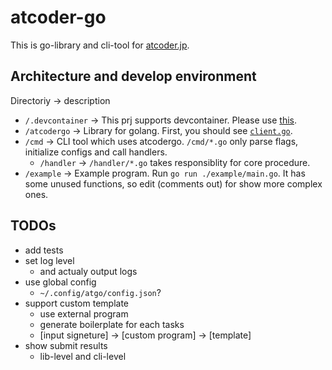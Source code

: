 # atcoder-go

This is go-library and cli-tool for [atcoder.jp](https://atcoder.jp/).

## Architecture and develop environment

Directoriy -> description

- `/.devcontainer` -> This prj supports devcontainer. Please use [this](https://github.com/tbistr/golang-vscode-devcontainer).
- `/atcodergo` -> Library for golang. First, you should see [`client.go`](https://github.com/tbistr/atcoder-go/blob/main/atcodergo/client.go).
- `/cmd` -> CLI tool which uses atcodergo. `/cmd/*.go` only parse flags, initialize configs and call handlers.
  - `/handler` -> `/handler/*.go` takes responsiblity for core procedure.
- `/example` -> Example program. Run `go run ./example/main.go`. It has some unused functions, so edit (comments out) for show more complex ones.

## TODOs

- add tests
- set log level
  - and actualy output logs
- use global config
  - `~/.config/atgo/config.json`?
- support custom template
  - use external program
  - generate boilerplate for each tasks
  - [input signeture] -> [custom program] -> [template]
- show submit results
  - lib-level and cli-level

